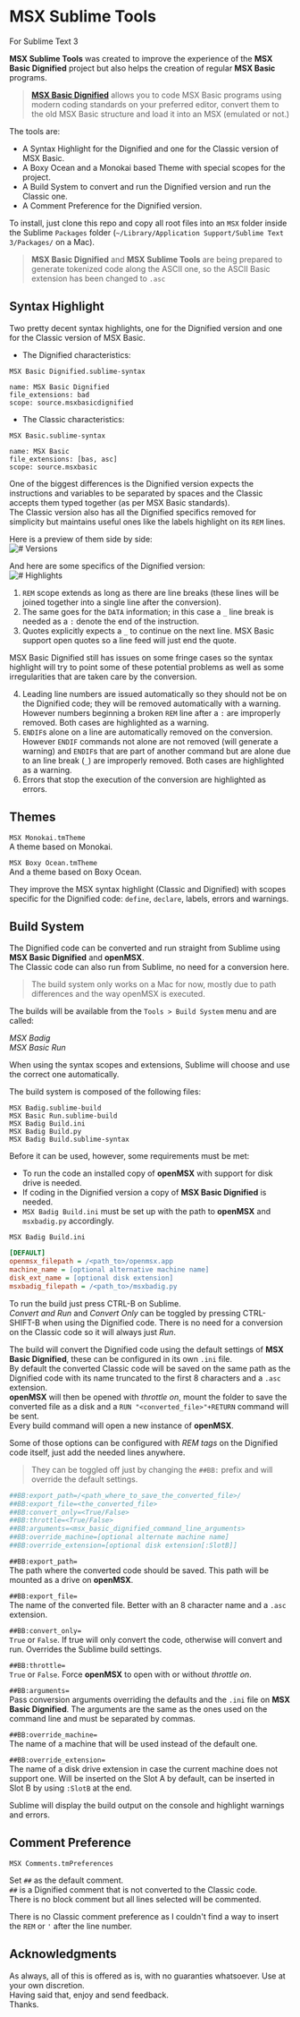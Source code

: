 # MSX Sublime Tools  
For Sublime Text 3  
  
**MSX Sublime Tools** was created to improve the experience of the **MSX Basic Dignified** project but also helps the creation of regular **MSX Basic** programs.  
  
>[**MSX Basic Dignified**](https://github.com/farique1/msx-basic-dignified) allows you to code MSX Basic programs using modern coding standards on your preferred editor, convert them to the old MSX Basic structure and load it into an MSX (emulated or not.)  
  
The tools are:  
- A Syntax Highlight for the Dignified and one for the Classic version of MSX Basic.  
- A Boxy Ocean and a Monokai based Theme with special scopes for the project.  
- A Build System to convert and run the Dignified version and run the Classic one.  
- A Comment Preference for the Dignified version.  
  
To install, just clone this repo and copy all root files into an `MSX` folder inside the Sublime `Packages` folder (`~/Library/Application Support/Sublime Text 3/Packages/` on a Mac).  

>**MSX Basic Dignified** and **MSX Sublime Tools** are being prepared to generate tokenized code along the ASCII one, so the ASCII Basic extension has been changed to `.asc`
  
## Syntax Highlight  
  
Two pretty decent syntax highlights, one for the Dignified version and one for the Classic version of MSX Basic.  
- The Dignified characteristics:  
  
`MSX Basic Dignified.sublime-syntax`  
```  
name: MSX Basic Dignified  
file_extensions: bad  
scope: source.msxbasicdignified  
```  
- The Classic characteristics:  
  
`MSX Basic.sublime-syntax`  
```  
name: MSX Basic  
file_extensions: [bas, asc]  
scope: source.msxbasic  
```  
One of the biggest differences is the Dignified version expects the instructions and variables to be separated by spaces and the Classic accepts them typed together (as per MSX Basic standards).  
The Classic version also has all the Dignified specifics removed for simplicity but maintains useful ones like the labels highlight on its `REM` lines.  
  
Here is a preview of them side by side:  
![# Versions](https://github.com/farique1/MSX-Sublime-Tools/blob/master/Images/Versions.png)  
  
And here are some specifics of the Dignified version:  
![# Highlights](https://github.com/farique1/MSX-Sublime-Tools/blob/master/Images/Highlights.png)  
  
  
1. `REM` scope extends as long as there are line breaks (these lines will be joined together into a single line after the conversion).  
2. The same goes for the `DATA` information; in this case a `_` line break is needed as a `:` denote the end of the instruction.  
3. Quotes explicitly expects a `_` to continue on the next line. MSX Basic support open quotes so a line feed will just end the quote.  
  
MSX Basic Dignified still has issues on some fringe cases so the syntax highlight will try to point some of these potential problems as well as some irregularities that are taken care by the conversion.  
  
4. Leading line numbers are issued automatically so they should not be on the Dignified code; they will be removed automatically with a warning. However numbers beginning a broken `REM` line after a `:` are improperly removed. Both cases are highlighted as a warning.  
5. `ENDIF`s alone on a line are automatically removed on the conversion. However `ENDIF` commands not alone are not removed (will generate a warning) and `ENDIF`s that are part of another command but are alone due to an line break (`_`) are improperly removed. Both cases are highlighted as a warning.  
6. Errors that stop the execution of the conversion are highlighted as errors.  
  
  
## Themes  
  
`MSX Monokai.tmTheme`  
A theme based on Monokai.  
  
`MSX Boxy Ocean.tmTheme`  
And a theme based on Boxy Ocean.  
  
They improve the MSX syntax highlight (Classic and Dignified) with scopes specific for the Dignified code: `define`, `declare`, labels, errors and warnings.  
  
## Build System  
  
The Dignified code can be converted and run straight from Sublime using **MSX Basic Dignified** and **openMSX**.  
The Classic code can also run from Sublime, no need for a conversion here.  
  
>The build system only works on a Mac for now, mostly due to path differences and the way openMSX is executed.  
  
The builds will be available from the `Tools > Build System` menu and are called:  
  
*MSX Badig*  
*MSX Basic Run*  
  
When using the syntax scopes and extensions, Sublime will choose and use the correct one automatically.  
  
The build system is composed of the following files:  
```  
MSX Badig.sublime-build  
MSX Basic Run.sublime-build  
MSX Badig Build.ini  
MSX Badig Build.py  
MSX Badig Build.sublime-syntax  
```  
  
Before it can be used, however, some requirements  must be met:  
- To run the code an installed copy of **openMSX** with support for disk drive is needed.  
- If coding in the Dignified version a copy of **MSX Basic Dignified** is needed.  
- `MSX Badig Build.ini` must be set up with the path to **openMSX** and `msxbadig.py` accordingly.  
  
`MSX Badig Build.ini`  
```ini  
[DEFAULT]  
openmsx_filepath = /<path_to>/openmsx.app  
machine_name = [optional alternative machine name]  
disk_ext_name = [optional disk extension]  
msxbadig_filepath = /<path_to>/msxbadig.py  
```  
To run the build just press CTRL-B on Sublime.  
*Convert and Run* and *Convert Only* can be toggled by pressing CTRL-SHIFT-B when using the Dignified code. There is no need for a conversion on the Classic code so it will always just *Run*.  
  
The build will convert the Dignified code using the default settings of **MSX Basic Dignified**, these can be configured in its own `.ini` file.  
By default the converted Classic code will be saved on the same path as the Dignified code with its name truncated to the first 8 characters and a `.asc` extension.  
**openMSX** will then be opened with *throttle on*, mount the folder to save the converted file as a disk and a `RUN "<converted_file>"+RETURN` command will be sent.  
Every build command will open a new instance of **openMSX**.  
  
Some of those options can be configured with *REM tags* on the Dignified code itself, just add the needed lines anywhere.  
>They can be toggled off just by changing the `##BB:` prefix and will override the default settings.  
```ini  
##BB:export_path=/<path_where_to_save_the_converted_file>/  
##BB:export_file=<the_converted_file>  
##BB:convert_only=<True/False>  
##BB:throttle=<True/False>  
##BB:arguments=<msx_basic_dignified_command_line_arguments>  
##BB:override_machine=[optional alternate machine name]  
##BB:override_extension=[optional disk extension[:SlotB]]  
```  

`##BB:export_path=`  
The path where the converted code should be saved. This path will be mounted as a drive on **openMSX**.  
  
`##BB:export_file=`  
The name of the converted file. Better with an 8 character name and a `.asc` extension.  
  
`##BB:convert_only=`  
`True` or `False`. If true will only convert the code, otherwise will convert and run. Overrides the Sublime build settings.  
  
`##BB:throttle=`  
`True` or `False`. Force **openMSX** to open with or without *throttle on*.  
  
`##BB:arguments=`  
Pass conversion arguments overriding the defaults and the `.ini` file on **MSX Basic Dignified**. The arguments are the same as the ones used on the command line and must be separated by commas.  

`##BB:override_machine=`  
The name of a machine that will be used instead of the default one.   
  
`##BB:override_extension=`  
The name of a disk drive extension in case the current machine does not support one. Will be inserted on the Slot A by default, can be inserted in Slot B by using `:SlotB` at the end. 

Sublime will display the build output on the console and highlight warnings and errors.  
  
## Comment Preference  
  
`MSX Comments.tmPreferences`  
  
Set `##` as the default comment.  
`##` is a Dignified comment that is not converted to the Classic code.  
There is no block comment but all lines selected will be commented.  
  
There is no Classic comment preference as I couldn't find a way to insert the `REM` or `'` after the line number.  
  
  
## Acknowledgments  
  
As always, all of this is offered as is, with no guaranties whatsoever. Use at your own discretion.  
Having said that, enjoy and send feedback.  
Thanks.  
